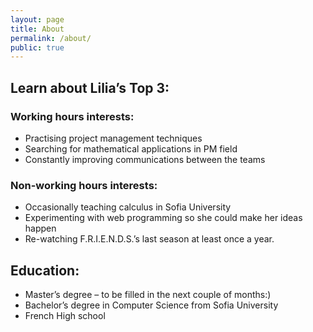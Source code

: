 ```yaml
---
layout: page
title: About
permalink: /about/
public: true
---
```



## Learn about Lilia’s Top 3:

### Working hours interests:

* Practising project management techniques
* Searching for mathematical applications in PM field
* Constantly improving communications between the teams

### Non-working hours interests:

* Occasionally teaching calculus in Sofia University
* Experimenting with web programming so she could make her ideas happen
* Re-watching F.R.I.E.N.D.S.’s last season at least once a year.


## Education:

* Master’s degree – to be filled in the next couple of months:)
* Bachelor’s degree in Computer Science from Sofia University
* French High school